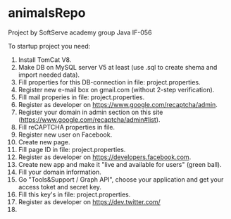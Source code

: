 # animalsRepo
  
  Project by SoftServe academy group Java IF-056
  
  To startup project you need:
  
  1. Install TomCat V8.
  2. Make DB on MySQL server V5 at least (use .sql to create shema and import needed data).
  3. Fill properties for this DB-connection in file: project.properties.
  4. Register new e-mail box on gmail.com (without 2-step verification).
  5. Fill mail properies in file: project.properties.
  6. Register as developer on https://www.google.com/recaptcha/admin.
  7. Register your domain in admin section on this site (https://www.google.com/recaptcha/admin#list).
  8. Fill reCAPTCHA properties in file.
  9. Register new user on Facebook.
  10. Create new page.
  11. Fill page ID in file: project.properties.
  12. Register as developer on https://developers.facebook.com.
  13. Create new app and make it "live and available for users" (green ball).
  14. Fill your domain information.
  15. Go "Tools&Support / Graph API", choose your application and get your access toket and secret key.
  16. Fill this key's in file: project.properties.
  17. Register as developer on https://dev.twitter.com/
  18. 
